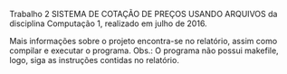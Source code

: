 Trabalho 2 SISTEMA DE COTAÇÃO DE PREÇOS USANDO ARQUIVOS da disciplina Computação 1, realizado em julho de 2016.

Mais informações sobre o projeto encontra-se no relatório, assim como compilar e executar o programa.
Obs.: O programa não possui makefile, logo, siga as instruções contidas no relatório.

